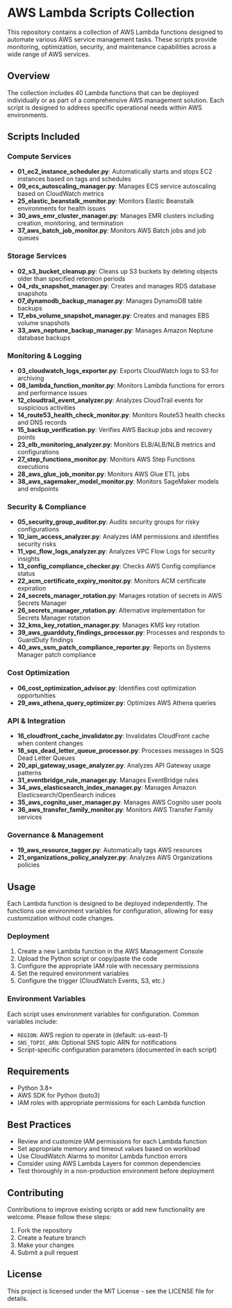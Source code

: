 


          
# AWS Lambda Scripts Collection

This repository contains a collection of AWS Lambda functions designed to automate various AWS service management tasks. These scripts provide monitoring, optimization, security, and maintenance capabilities across a wide range of AWS services.

## Overview

The collection includes 40 Lambda functions that can be deployed individually or as part of a comprehensive AWS management solution. Each script is designed to address specific operational needs within AWS environments.

## Scripts Included

### Compute Services
- **01_ec2_instance_scheduler.py**: Automatically starts and stops EC2 instances based on tags and schedules
- **09_ecs_autoscaling_manager.py**: Manages ECS service autoscaling based on CloudWatch metrics
- **25_elastic_beanstalk_monitor.py**: Monitors Elastic Beanstalk environments for health issues
- **30_aws_emr_cluster_manager.py**: Manages EMR clusters including creation, monitoring, and termination
- **37_aws_batch_job_monitor.py**: Monitors AWS Batch jobs and job queues

### Storage Services
- **02_s3_bucket_cleanup.py**: Cleans up S3 buckets by deleting objects older than specified retention periods
- **04_rds_snapshot_manager.py**: Creates and manages RDS database snapshots
- **07_dynamodb_backup_manager.py**: Manages DynamoDB table backups
- **17_ebs_volume_snapshot_manager.py**: Creates and manages EBS volume snapshots
- **33_aws_neptune_backup_manager.py**: Manages Amazon Neptune database backups

### Monitoring & Logging
- **03_cloudwatch_logs_exporter.py**: Exports CloudWatch logs to S3 for archiving
- **08_lambda_function_monitor.py**: Monitors Lambda functions for errors and performance issues
- **12_cloudtrail_event_analyzer.py**: Analyzes CloudTrail events for suspicious activities
- **14_route53_health_check_monitor.py**: Monitors Route53 health checks and DNS records
- **15_backup_verification.py**: Verifies AWS Backup jobs and recovery points
- **23_elb_monitoring_analyzer.py**: Monitors ELB/ALB/NLB metrics and configurations
- **27_step_functions_monitor.py**: Monitors AWS Step Functions executions
- **28_aws_glue_job_monitor.py**: Monitors AWS Glue ETL jobs
- **38_aws_sagemaker_model_monitor.py**: Monitors SageMaker models and endpoints

### Security & Compliance
- **05_security_group_auditor.py**: Audits security groups for risky configurations
- **10_iam_access_analyzer.py**: Analyzes IAM permissions and identifies security risks
- **11_vpc_flow_logs_analyzer.py**: Analyzes VPC Flow Logs for security insights
- **13_config_compliance_checker.py**: Checks AWS Config compliance status
- **22_acm_certificate_expiry_monitor.py**: Monitors ACM certificate expiration
- **24_secrets_manager_rotation.py**: Manages rotation of secrets in AWS Secrets Manager
- **26_secrets_manager_rotation.py**: Alternative implementation for Secrets Manager rotation
- **32_kms_key_rotation_manager.py**: Manages KMS key rotation
- **39_aws_guardduty_findings_processor.py**: Processes and responds to GuardDuty findings
- **40_aws_ssm_patch_compliance_reporter.py**: Reports on Systems Manager patch compliance

### Cost Optimization
- **06_cost_optimization_advisor.py**: Identifies cost optimization opportunities
- **29_aws_athena_query_optimizer.py**: Optimizes AWS Athena queries

### API & Integration
- **16_cloudfront_cache_invalidator.py**: Invalidates CloudFront cache when content changes
- **18_sqs_dead_letter_queue_processor.py**: Processes messages in SQS Dead Letter Queues
- **20_api_gateway_usage_analyzer.py**: Analyzes API Gateway usage patterns
- **31_eventbridge_rule_manager.py**: Manages EventBridge rules
- **34_aws_elasticsearch_index_manager.py**: Manages Amazon Elasticsearch/OpenSearch indices
- **35_aws_cognito_user_manager.py**: Manages AWS Cognito user pools
- **36_aws_transfer_family_monitor.py**: Monitors AWS Transfer Family services

### Governance & Management
- **19_aws_resource_tagger.py**: Automatically tags AWS resources
- **21_organizations_policy_analyzer.py**: Analyzes AWS Organizations policies

## Usage

Each Lambda function is designed to be deployed independently. The functions use environment variables for configuration, allowing for easy customization without code changes.

### Deployment

1. Create a new Lambda function in the AWS Management Console
2. Upload the Python script or copy/paste the code
3. Configure the appropriate IAM role with necessary permissions
4. Set the required environment variables
5. Configure the trigger (CloudWatch Events, S3, etc.)

### Environment Variables

Each script uses environment variables for configuration. Common variables include:

- `REGION`: AWS region to operate in (default: us-east-1)
- `SNS_TOPIC_ARN`: Optional SNS topic ARN for notifications
- Script-specific configuration parameters (documented in each script)

## Requirements

- Python 3.8+
- AWS SDK for Python (boto3)
- IAM roles with appropriate permissions for each Lambda function

## Best Practices

- Review and customize IAM permissions for each Lambda function
- Set appropriate memory and timeout values based on workload
- Use CloudWatch Alarms to monitor Lambda function errors
- Consider using AWS Lambda Layers for common dependencies
- Test thoroughly in a non-production environment before deployment

## Contributing

Contributions to improve existing scripts or add new functionality are welcome. Please follow these steps:

1. Fork the repository
2. Create a feature branch
3. Make your changes
4. Submit a pull request

## License

This project is licensed under the MIT License - see the LICENSE file for details.
